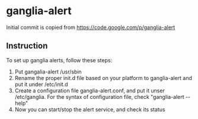 ganglia-alert
=============

Initial commit is copied from https://code.google.com/p/ganglia-alert

## Instruction

To set up ganglia alerts, follow these steps:

1. Put gangalia-alert /usr/sbin
2. Rename the proper init.d file based on your platform
to ganglia-alert and put it under /etc/init.d
3. Create a configuration file ganglia-alert.conf, and
put it unser /etc/ganglia. For the syntax of configuration
file, check "ganglia-alert --help"
4. Now you can start/stop the alert service, and check
its status
